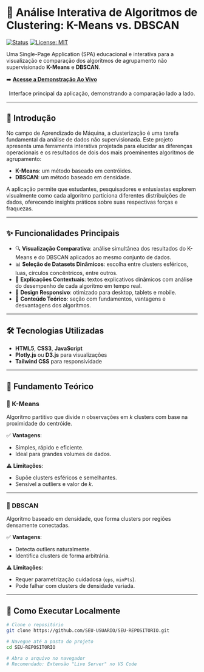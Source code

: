 # 🧠 Análise Interativa de Algoritmos de Clustering: K-Means vs. DBSCAN

[![Status](https://img.shields.io/badge/status-finalizado-success?style=flat-square)](https://github.com/brunosousa09/Aprendizado-De-Maquina)
[![License: MIT](https://img.shields.io/badge/license-MIT-blue.svg?style=flat-square)](LICENSE)

Uma Single-Page Application (SPA) educacional e interativa para a visualização e comparação dos algoritmos de agrupamento não supervisionado **K-Means** e **DBSCAN**.

➡️ **[Acesse a Demonstração Ao Vivo]([https://brunosousa09.github.io/Aprendizado-De-Maquina])**  
<p align="center">Interface principal da aplicação, demonstrando a comparação lado a lado.</p>

---

## 📖 Introdução

No campo de Aprendizado de Máquina, a clusterização é uma tarefa fundamental da análise de dados não supervisionada. Este projeto apresenta uma ferramenta interativa projetada para elucidar as diferenças operacionais e os resultados de dois dos mais proeminentes algoritmos de agrupamento:

- **K-Means**: um método baseado em centróides.
- **DBSCAN**: um método baseado em densidade.

A aplicação permite que estudantes, pesquisadores e entusiastas explorem visualmente como cada algoritmo particiona diferentes distribuições de dados, oferecendo insights práticos sobre suas respectivas forças e fraquezas.

---

## ✨ Funcionalidades Principais

- 🔍 **Visualização Comparativa**: análise simultânea dos resultados do K-Means e do DBSCAN aplicados ao mesmo conjunto de dados.
- 📊 **Seleção de Datasets Dinâmicos**: escolha entre clusters esféricos, luas, círculos concêntricos, entre outros.
- 💬 **Explicações Contextuais**: textos explicativos dinâmicos com análise do desempenho de cada algoritmo em tempo real.
- 📱 **Design Responsivo**: otimizado para desktop, tablets e mobile.
- 📘 **Conteúdo Teórico**: seção com fundamentos, vantagens e desvantagens dos algoritmos.

---

## 🛠️ Tecnologias Utilizadas

- **HTML5**, **CSS3**, **JavaScript**
- **Plotly.js** ou **D3.js** para visualizações
- **Tailwind CSS** para responsividade

---

## 🔬 Fundamento Teórico

### 📌 K-Means
Algoritmo partitivo que divide *n* observações em *k* clusters com base na proximidade do centróide.

✅ **Vantagens**:
- Simples, rápido e eficiente.
- Ideal para grandes volumes de dados.

⚠️ **Limitações**:
- Supõe clusters esféricos e semelhantes.
- Sensível a outliers e valor de *k*.

---

### 📌 DBSCAN
Algoritmo baseado em densidade, que forma clusters por regiões densamente conectadas.

✅ **Vantagens**:
- Detecta outliers naturalmente.
- Identifica clusters de forma arbitrária.

⚠️ **Limitações**:
- Requer parametrização cuidadosa (`eps`, `minPts`).
- Pode falhar com clusters de densidade variada.

---

## 🚀 Como Executar Localmente

```bash
# Clone o repositório
git clone https://github.com/SEU-USUARIO/SEU-REPOSITORIO.git

# Navegue até a pasta do projeto
cd SEU-REPOSITORIO

# Abra o arquivo no navegador
# Recomendado: Extensão "Live Server" no VS Code
